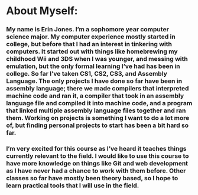 # About Myself:

### My name is Erin Jones. I’m a sophomore year computer science major. My computer experience mostly started in college, but before that I had an interest in tinkering with computers. It started out with things like homebrewing my childhood Wii and 3DS when I was younger, and messing with emulation, but the only formal learning I’ve had has been in college. So far I’ve taken CS1, CS2, CS3, and Assembly Language. The only projects I have done so far have been in assembly language; there we made compilers that interpreted machine code and ran it, a compiler that took in an assembly language file and compiled it into machine code, and a program that linked multiple assembly language files together and ran them. Working on projects is something I want to do a lot more of, but finding personal projects to start has been a bit hard so far.

### I’m very excited for this course as I’ve heard it teaches things currently relevant to the field. I would like to use this course to have more knowledge on things like Git and web development as I have never had a chance to work with them before. Other classes so far have mostly been theory based, so I hope to learn practical tools that I will use in the field.